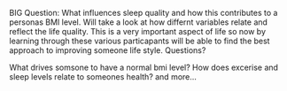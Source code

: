 BIG Question: What influences sleep quality and how this contributes to a personas BMI level. Will take a look at how differnt variables relate and reflect the life quality. This is a very important aspect of life so now by learning through these various particapants will be able to find the best approach to improving someone life style.
Questions?

What drives somsone to have a normal bmi level?
How does excerise and sleep levels relate to someones health?
and more... 
